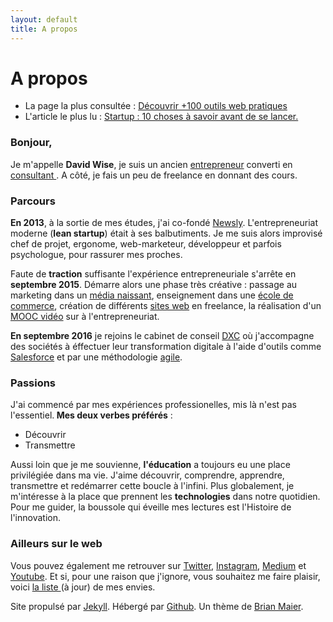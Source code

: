 ```yaml
---
layout: default
title: A propos
---
```


<div class="post">
	<h1 class="pageTitle">A propos</h1>

<ul>
      <li> La page la plus consultée : <a href="/Outils">Découvrir +100 outils web pratiques</a></li>
      <li> L'article le plus lu : <a href="https://medium.com/@dawise_/my-10-favorite-quotes-yet-3f8a4122336b"> Startup : 10 choses à savoir avant de se lancer.</a></li>
  </ul>

  <h3> Bonjour, </h3>
  <p> Je m'appelle <b>David Wise</b>, je suis un ancien <a href="/startups">entrepreneur</a> converti en <a href="https://www.dxc.technology/">consultant </a>. A côté, je fais un peu de freelance en donnant des cours.</p> 

  <h3> Parcours</h3>
  <p> <b>En 2013</b>, à la sortie de mes études, j'ai co-fondé <a href="https://fr.petitsfrenchies.com/newsly-application-web-favoris-interview/">Newsly</a>. L'entrepreneuriat moderne (<b>lean startup</b>) était à ses balbutiments. Je me suis alors improvisé chef de projet, ergonome, web-marketeur, développeur et parfois psychologue, pour rassurer mes proches.</p> 

  <p> Faute de <b>traction</b> suffisante l'expérience entrepreneuriale s'arrête en <b>septembre 2015</b>. Démarre alors une phase très créative : passage au marketing dans un <a href="https://www.brief.me/"> média naissant</a>, enseignement dans une <a href="http://www.emlv.fr/"> école de commerce</a>, création de différents <a href="/Portfolio">sites web</a> en freelance, la réalisation d'un <a href="https://www.udemy.com/startuptour/?couponCode=DAVIDWISE.FR">MOOC vidéo</a> sur à l'entrepreneuriat.
</p>

  <p><b>En septembre 2016</b> je rejoins le cabinet de conseil <a href="https://www.dxc.technology/">DXC</a> où j'accompagne des sociétés à éffectuer leur transformation digitale à l'aide d'outils comme <a href="http://saleforce.com/">Salesforce</a> et par une méthodologie <a href="https://fr.wikipedia.org/wiki/M%C3%A9thode_agile">agile</a>.

  <h3> Passions</h3>

  <p> J'ai commencé par mes expériences professionelles, mis là n'est pas l'essentiel.<b> Mes deux verbes préférés</b> : 
  <ul>
  <li>Découvrir</li> 
  <li>Transmettre</li>
  </ul> 
 
 <p> Aussi loin que je me souvienne, <b>l'éducation</b> a toujours eu une place privilégiée dans ma vie. J'aime découvrir, comprendre, apprendre, transmettre et redémarrer cette boucle à l'infini. Plus globalement, je m'intéresse à la place que prennent les <b>technologies</b> dans notre quotidien. Pour me guider, la boussole qui éveille mes lectures est l'Histoire de l'innovation.</p>

  <h3> Ailleurs sur le web</h3>
  
 <p>Vous pouvez également me retrouver sur <a href="https://twitter.com/dawise_">Twitter</a>, <a href="https://www.instagram.com/dawise_/">Instagram</a>, <a href="https://medium.com/@dawise_">Medium</a> et <a href="https://www.youtube.com/channel/UCUtv9U3_GGoBrp_YvSWUj7A">Youtube</a>. Et si, pour une raison que j'ignore, vous souhaitez me faire plaisir, voici <a href="https://kit.com/dawise/la-liste-des-mes-envies"> la liste </a>(à jour) de mes envies.</p>

<p> Site propulsé par <a href="https://jekyllrb.com/">Jekyll</a>. Hébergé par <a href="https://github.com/">Github</a>. Un thème de <a href="http://brianmaierjr.com">Brian Maier</a>.</p>
